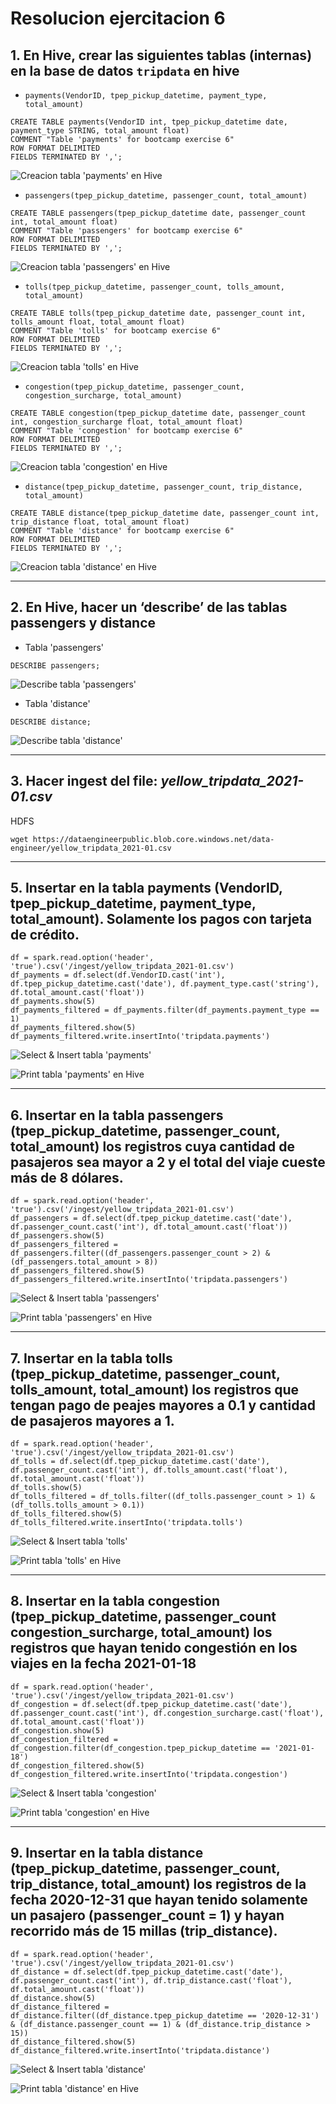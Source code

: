 # Resolucion ejercitacion 6

## 1. En Hive, crear las siguientes tablas (internas) en la base de datos `tripdata` en hive

* `payments(VendorID, tpep_pickup_datetime, payment_type, total_amount)`

```
CREATE TABLE payments(VendorID int, tpep_pickup_datetime date, payment_type STRING, total_amount float)
COMMENT "Table 'payments' for bootcamp exercise 6"
ROW FORMAT DELIMITED
FIELDS TERMINATED BY ',';
```

![Creacion tabla 'payments' en Hive](imgs/image.png)

* `passengers(tpep_pickup_datetime, passenger_count, total_amount)`

```
CREATE TABLE passengers(tpep_pickup_datetime date, passenger_count int, total_amount float)
COMMENT "Table 'passengers' for bootcamp exercise 6"
ROW FORMAT DELIMITED
FIELDS TERMINATED BY ',';
```

![Creacion tabla 'passengers' en Hive](imgs/image-1.png)

* `tolls(tpep_pickup_datetime, passenger_count, tolls_amount, total_amount)`

```
CREATE TABLE tolls(tpep_pickup_datetime date, passenger_count int, tolls_amount float, total_amount float)
COMMENT "Table 'tolls' for bootcamp exercise 6"
ROW FORMAT DELIMITED
FIELDS TERMINATED BY ',';
```

![Creacion tabla 'tolls' en Hive](imgs/image-2.png)

* `congestion(tpep_pickup_datetime, passenger_count, congestion_surcharge, total_amount)`

```
CREATE TABLE congestion(tpep_pickup_datetime date, passenger_count int, congestion_surcharge float, total_amount float)
COMMENT "Table 'congestion' for bootcamp exercise 6"
ROW FORMAT DELIMITED
FIELDS TERMINATED BY ',';
```

![Creacion tabla 'congestion' en Hive](imgs/image-3.png)

* `distance(tpep_pickup_datetime, passenger_count, trip_distance, total_amount)`

```
CREATE TABLE distance(tpep_pickup_datetime date, passenger_count int, trip_distance float, total_amount float)
COMMENT "Table 'distance' for bootcamp exercise 6"
ROW FORMAT DELIMITED
FIELDS TERMINATED BY ',';
```

![Creacion tabla 'distance' en Hive](imgs/image-4.png)

---

## 2. En Hive, hacer un ‘describe’ de las tablas passengers y distance

* Tabla 'passengers'

```
DESCRIBE passengers;
```

![Describe tabla 'passengers'](imgs/image-5.png)

* Tabla 'distance'

```
DESCRIBE distance;
```

![Describe tabla 'distance'](imgs/image-6.png)

---

## 3. Hacer ingest del file: *yellow_tripdata_2021-01.csv*

HDFS

```
wget https://dataengineerpublic.blob.core.windows.net/data-engineer/yellow_tripdata_2021-01.csv
```

---

## 5. Insertar en la tabla payments (VendorID, tpep_pickup_datetime, payment_type, total_amount). Solamente los pagos con tarjeta de crédito.

```
df = spark.read.option('header', 'true').csv('/ingest/yellow_tripdata_2021-01.csv')
df_payments = df.select(df.VendorID.cast('int'), df.tpep_pickup_datetime.cast('date'), df.payment_type.cast('string'), df.total_amount.cast('float'))
df_payments.show(5)
df_payments_filtered = df_payments.filter(df_payments.payment_type == 1)
df_payments_filtered.show(5)
df_payments_filtered.write.insertInto('tripdata.payments')
```

![Select & Insert tabla 'payments'](imgs/image-7.png)

![Print tabla 'payments' en Hive](imgs/image-8.png)

---

## 6. Insertar en la tabla passengers (tpep_pickup_datetime, passenger_count, total_amount) los registros cuya cantidad de pasajeros sea mayor a 2 y el total del viaje cueste más de 8 dólares.

```
df = spark.read.option('header', 'true').csv('/ingest/yellow_tripdata_2021-01.csv')
df_passengers = df.select(df.tpep_pickup_datetime.cast('date'), df.passenger_count.cast('int'), df.total_amount.cast('float'))
df_passengers.show(5)
df_passengers_filtered = df_passengers.filter((df_passengers.passenger_count > 2) & (df_passengers.total_amount > 8))
df_passengers_filtered.show(5)
df_passengers_filtered.write.insertInto('tripdata.passengers')
```

![Select & Insert tabla 'passengers'](imgs/image-9.png)

![Print tabla 'passengers' en Hive](imgs/image-10.png)

---

## 7. Insertar en la tabla tolls (tpep_pickup_datetime, passenger_count, tolls_amount, total_amount) los registros que tengan pago de peajes mayores a 0.1 y cantidad de pasajeros mayores a 1.

```
df = spark.read.option('header', 'true').csv('/ingest/yellow_tripdata_2021-01.csv')
df_tolls = df.select(df.tpep_pickup_datetime.cast('date'), df.passenger_count.cast('int'), df.tolls_amount.cast('float'), df.total_amount.cast('float'))
df_tolls.show(5)
df_tolls_filtered = df_tolls.filter((df_tolls.passenger_count > 1) & (df_tolls.tolls_amount > 0.1))
df_tolls_filtered.show(5)
df_tolls_filtered.write.insertInto('tripdata.tolls')
```

![Select & Insert tabla 'tolls'](imgs/image-11.png)

![Print tabla 'tolls' en Hive](imgs/image-12.png)

---

## 8. Insertar en la tabla congestion (tpep_pickup_datetime, passenger_count congestion_surcharge, total_amount) los registros que hayan tenido congestión en los viajes en la fecha 2021-01-18

```
df = spark.read.option('header', 'true').csv('/ingest/yellow_tripdata_2021-01.csv')
df_congestion = df.select(df.tpep_pickup_datetime.cast('date'), df.passenger_count.cast('int'), df.congestion_surcharge.cast('float'), df.total_amount.cast('float'))
df_congestion.show(5)
df_congestion_filtered = df_congestion.filter(df_congestion.tpep_pickup_datetime == '2021-01-18')
df_congestion_filtered.show(5)
df_congestion_filtered.write.insertInto('tripdata.congestion')
```

![Select & Insert tabla 'congestion'](imgs/image-13.png)

![Print tabla 'congestion' en Hive](imgs/image-14.png)

---

## 9. Insertar en la tabla distance (tpep_pickup_datetime, passenger_count, trip_distance, total_amount) los registros de la fecha 2020-12-31 que hayan tenido solamente un pasajero (passenger_count = 1) y hayan recorrido más de 15 millas (trip_distance).

```
df = spark.read.option('header', 'true').csv('/ingest/yellow_tripdata_2021-01.csv')
df_distance = df.select(df.tpep_pickup_datetime.cast('date'), df.passenger_count.cast('int'), df.trip_distance.cast('float'), df.total_amount.cast('float'))
df_distance.show(5)
df_distance_filtered = df_distance.filter((df_distance.tpep_pickup_datetime == '2020-12-31') & (df_distance.passenger_count == 1) & (df_distance.trip_distance > 15))
df_distance_filtered.show(5)
df_distance_filtered.write.insertInto('tripdata.distance')
```

![Select & Insert tabla 'distance'](imgs/image-15.png)

![Print tabla 'distance' en Hive](imgs/image-16.png)